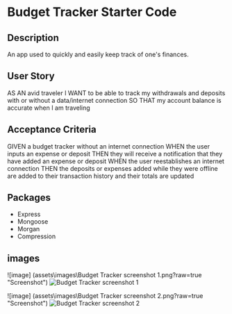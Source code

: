 # Budget Tracker Starter Code

## Description

An app used to quickly and easily keep track of one's finances.

## User Story

AS AN avid traveler
I WANT to be able to track my withdrawals and deposits with or without a data/internet connection
SO THAT my account balance is accurate when I am traveling

## Acceptance Criteria

GIVEN a budget tracker without an internet connection
WHEN the user inputs an expense or deposit
THEN they will receive a notification that they have added an expense or deposit
WHEN the user reestablishes an internet connection
THEN the deposits or expenses added while they were offline are added to their transaction history and their totals are updated

## Packages

- Express
- Mongoose
- Morgan
- Compression

## images

![image] (assets\images\Budget Tracker screenshot 1.png?raw=true "Screenshot")
![Budget Tracker screenshot 1](https://user-images.githubusercontent.com/71949043/125182892-d64bd400-e1c6-11eb-9939-a278c91d7fbf.png)

![image] (assets\images\Budget Tracker screenshot 2.png?raw=true "Screenshot")
![Budget Tracker screenshot 2](https://user-images.githubusercontent.com/71949043/125182904-e794e080-e1c6-11eb-957f-1443ad5043e4.png)

